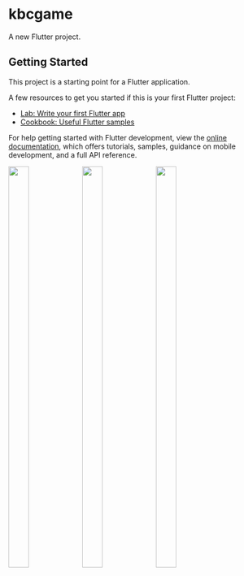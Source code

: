 # kbcgame

A new Flutter project.

## Getting Started

This project is a starting point for a Flutter application.

A few resources to get you started if this is your first Flutter project:

- [Lab: Write your first Flutter app](https://docs.flutter.dev/get-started/codelab)
- [Cookbook: Useful Flutter samples](https://docs.flutter.dev/cookbook)

For help getting started with Flutter development, view the
[online documentation](https://docs.flutter.dev/), which offers tutorials,
samples, guidance on mobile development, and a full API reference.


<p>
  <img src="https://user-images.githubusercontent.com/120647962/217452774-e6172214-286c-43df-b319-aa23520e5b3c.png"width=28% height=45%>
   <img src="https://user-images.githubusercontent.com/120647962/217452904-c161b4fc-0be9-4deb-9209-c6274256cded.png"width=28% height=45%>
    <img src="https://user-images.githubusercontent.com/120647962/217453066-73298ad8-bd11-4180-bf33-9c145753b21b.png"width=28% height=45%>

</p>
